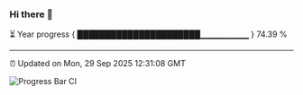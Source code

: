 ### Hi there 👋

⏳ Year progress { ██████████████████████▁▁▁▁▁▁▁▁ } 74.39 %

---

⏰ Updated on Mon, 29 Sep 2025 12:31:08 GMT

![Progress Bar CI](https://github.com/liununu/liununu/workflows/Progress%20Bar%20CI/badge.svg)
